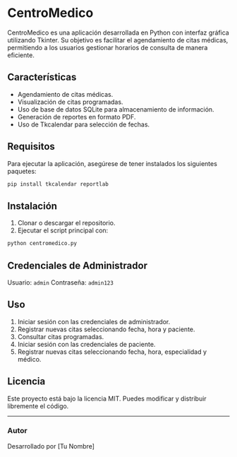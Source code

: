 # CentroMedico

CentroMedico es una aplicación desarrollada en Python con interfaz gráfica utilizando Tkinter. Su objetivo es facilitar el agendamiento de citas médicas, permitiendo a los usuarios gestionar horarios de consulta de manera eficiente.

## Características
- Agendamiento de citas médicas.
- Visualización de citas programadas.
- Uso de base de datos SQLite para almacenamiento de información.
- Generación de reportes en formato PDF.
- Uso de Tkcalendar para selección de fechas.

## Requisitos
Para ejecutar la aplicación, asegúrese de tener instalados los siguientes paquetes:

```sh
pip install tkcalendar reportlab
```

## Instalación
1. Clonar o descargar el repositorio.
2. Ejecutar el script principal con:

```sh
python centromedico.py
```

## Credenciales de Administrador
Usuario: `admin`
Contraseña: `admin123`

## Uso
1. Iniciar sesión con las credenciales de administrador.
2. Registrar nuevas citas seleccionando fecha, hora y paciente.
3. Consultar citas programadas.
4. Iniciar sesión con las credenciales de paciente.
5. Registrar nuevas citas seleccionando fecha, hora, especialidad y médico.

## Licencia
Este proyecto está bajo la licencia MIT. Puedes modificar y distribuir libremente el código.

---
### Autor
Desarrollado por [Tu Nombre]

